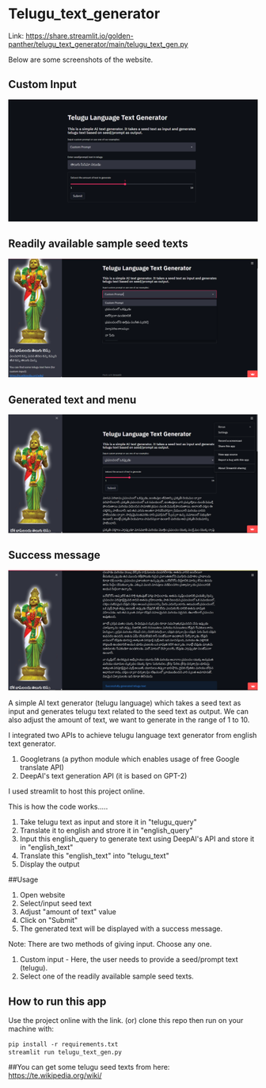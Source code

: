 # Telugu_text_generator

Link: https://share.streamlit.io/golden-panther/telugu_text_generator/main/telugu_text_gen.py

Below are some screenshots of the website.

## Custom Input
![alt text](https://github.com/golden-panther/Telugu_text_generator/blob/main/CustomInputPic.png)

## Readily available sample seed texts
![alt text](https://github.com/golden-panther/Telugu_text_generator/blob/main/SampleSeedPic.jpg)

## Generated text and menu
![alt text](https://github.com/golden-panther/Telugu_text_generator/blob/main/MenuPic.jpg)

## Success message
![alt text](https://github.com/golden-panther/Telugu_text_generator/blob/main/SuccessPic.jpg)

A simple AI text generator (telugu language) which takes a seed text as input and generates telugu text related to the seed text as output. We can also adjust the amount of text, we want to generate in the range of 1 to 10.

I integrated two APIs to achieve telugu language text generator from english text generator.
  1. Googletrans (a python module which enables usage of free Google translate API)
  2. DeepAI's text generation API (it is based on GPT-2)

I used streamlit to host this project online.

This is how the code works.....
  1. Take telugu text as input and store it in "telugu_query"
  2. Translate it to english and strore it in "english_query"
  3. Input this english_query to generate text using DeepAI's API and store it in "english_text"
  4. Translate this "english_text" into "telugu_text"
  5. Display the output

##Usage
1. Open website
2. Select/input seed text
3. Adjust "amount of text" value
4. Click on "Submit"
5. The generated text will be displayed with a success message.

Note: There are two methods of giving input. Choose any one.
  1. Custom input - Here, the user needs to provide a seed/prompt text (telugu).
  2. Select one of the readily available sample seed texts.

## How to run this app
Use the project online with the link.
(or)
clone this repo then run on your machine with:
```
pip install -r requirements.txt
streamlit run telugu_text_gen.py
```

##You can get some telugu seed texts from here: 
https://te.wikipedia.org/wiki/
